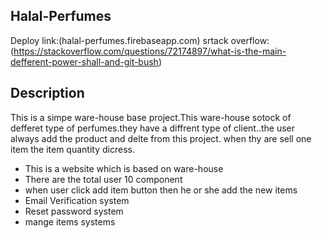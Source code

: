 
## Halal-Perfumes
Deploy link:(halal-perfumes.firebaseapp.com)
srtack overflow:(https://stackoverflow.com/questions/72174897/what-is-the-main-defferent-power-shall-and-git-bush)
## Description
<div>
<p>
This is a simpe ware-house base project.This ware-house sotock of defferet type of perfumes.they have a diffrent type of client..the user always add the product and delte from this project. when thy are sell one item the item quantity dicress. 
</p>
</div> 
<div>
  <ul>
    <li> This is a website which is based on ware-house </li>
    <li>There are the total user 10 component</li>
    <li> when user click add item button then he or she add the new items </li>
    <li> Email Verification system </li>
    <li> Reset password system</li>
    <li> mange items systems</li>
 </ul>
</div>